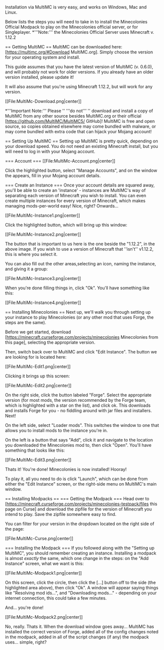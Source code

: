 Installation via MultiMC is very easy, and works on Windows, Mac and Linux.

Below lists the steps you will need to take in to install the Minecolonies Official Modpack to play on the Minecolonies official server, or for Singleplayer.
*'''Note:''' the Minecolonies Official Server uses Minecraft v. 1.12.2

== Getting MultiMC ==
MultiMC can be downloaded here: [https://multimc.org/#Download MultiMC.org]. Simply choose the version for your operating system and install.

This guide assumes that you have the latest version of MultiMC (v. 0.6.0), and will probably not work for older versions. If you already have an older version installed, please update it!

It will also assume that you're using Minecraft 1.12.2, but will work for any version.

[[File:MultiMc-Download.png|center]]

*'''Important Note:''' Please '' '''do not''' '' download and install a copy of MultiMC from any other source besides MultiMC.org or their official [https://github.com/MultiMC/MultiMC5/ GitHub]! MultiMC is free and open source, so copies obtained elsewhere may come bundled with malware, or may come bundled with extra code that can hijack your Mojang account!

== Setting Up MultiMC ==
Setting up MultiMC is pretty quick, depending on your download speed. You do not need an existing Minecraft install, but you will need to log in with your Mojang account.

=== Account ===
[[File:MultiMc-Account.png|center]]

Click the highlighted button, select "Manage Accounts", and on the window the appears, fill in your Mojang account details.

=== Create an Instance ===
Once your account details are squared away, you'll be able to create an 'instance' - instances are MultiMC's way of separating each version of Minecraft you wish to install. You can even create multiple instances for every version of Minecraft, which makes managing mods-per-world easy! Nice, right? Onwards...

[[File:MultiMc-Instance1.png|center]]

Click the highlighted button, which will bring up this window:

[[File:MultiMc-Instance2.png|center]]

The button that is important to us here is the one beside the "1.12.2", in the above image. If you wish to use a version of Minecraft that ''isn't'' v1.12.2, this is where you select it.

You can also fill out the other areas,selecting an icon, naming the instance, and giving it a group:

[[File:MultiMc-Instance3.png|center]]

When you're done filling things in, click "Ok". You'll have something like this:

[[File:MultiMc-Instance4.png|center]]

== Installing Minecolonies ==
Next up, we'll walk you through setting up your instance to play Minecolonies (or any other mod that uses Forge, the steps are the same).

Before we get started, download [https://minecraft.curseforge.com/projects/minecolonies Minecolonies from this page], selecting the appropriate version.

Then, switch back over to MultiMC and click "Edit Instance". The button we are looking for is located here:

[[File:MultiMc-Edit1.png|center]]

Clicking it brings up this screen:

[[File:MultiMc-Edit2.png|center]]

On the right side, click the button labeled "Forge". Select the appropriate version (for most mods, the version recommended by the Forge team, which is highlighted with a star on the list), and click ok. This downloads and installs Forge for you - no fiddling around with jar files and installers. Next!

On the left side, select "Loader mods". This switches the window to one that allows you to install mods to the instance you're in.

On the left is a button that says "Add", click it and navigate to the location you downloaded the Minecolonies mod to, then click "Open". You'll have something that looks like this:

[[File:MultiMc-Edit3.png|center]]

Thats it! You're done! Minecolonies is now installed! Hooray!

To play it, all you need to do is click "Launch", which can be done from either the "Edit Instance" screen, or the right-side menu on MultiMC's main window.

== Installing Modpacks ==
=== Getting the Modpack ===
Head over to [https://minecraft.curseforge.com/projects/minecolonies-testpack/files this page on Curse] and download the zipfile for the version of Minecraft you intend to play. Save the zipfile somewhere easy to find.

You can filter for your version in the dropdown located on the right side of the page:

[[File:MultiMc-Curse.png|center]]

=== Installing the Modpack ===
If you followed along with the "Setting up MultiMC", you should remember creating an instance. Installing a modpack is almost *exactly* the same, which one change in the steps: on the "Add Instance" screen, what we want is this:

[[File:MultiMc-Modpack1.png|center]]

On this screen, click the circle, then click the [...] button off to the side (the highlighted area above), then click "Ok". A window will appear saying things like "Resolving mod ids...", and "Downloading mods..." - depending on your internet connection, this could take a few minutes.

And... you're done!

[[File:MultiMc-Modpack2.png|center]]

No, really. Thats it. When the download window goes away... MultiMC has installed the correct version of Forge, added all of the config changes noted in the modpack, added in all of the script changes (if any) the modpack uses... simple, right?
